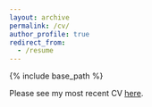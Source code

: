 ```yaml
---
layout: archive
permalink: /cv/
author_profile: true
redirect_from:
  - /resume
---
```


{% include base_path %}

Please see my most recent CV [here](/files/CV_2023.pdf).
